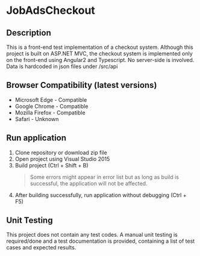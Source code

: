 # JobAdsCheckout

## Description
This is a front-end test implementation of a checkout system.
Although this project is built on ASP.NET MVC, the checkout system is implemented only on the front-end using Angular2 and Typescript. No server-side is involved. Data is hardcoded in json files under /src/api

## Browser Compatibility (latest versions)
- Microsoft Edge - Compatible
- Google Chrome - Compatible
- Mozilla Firefox - Compatible
- Safari - Unknown

## Run application
1. Clone repository or download zip file
2. Open project using Visual Studio 2015
3. Build project (Ctrl + Shift + B)
    > Some errors might appear in error list but as long as build is successful, the application will not be affected.
4. After building successfully, run application without debugging (Ctrl + F5)

## Unit Testing
This project does not contain any test codes.
A manual unit testing is required/done and a test documentation is provided, containing a list of test cases and expected results.
